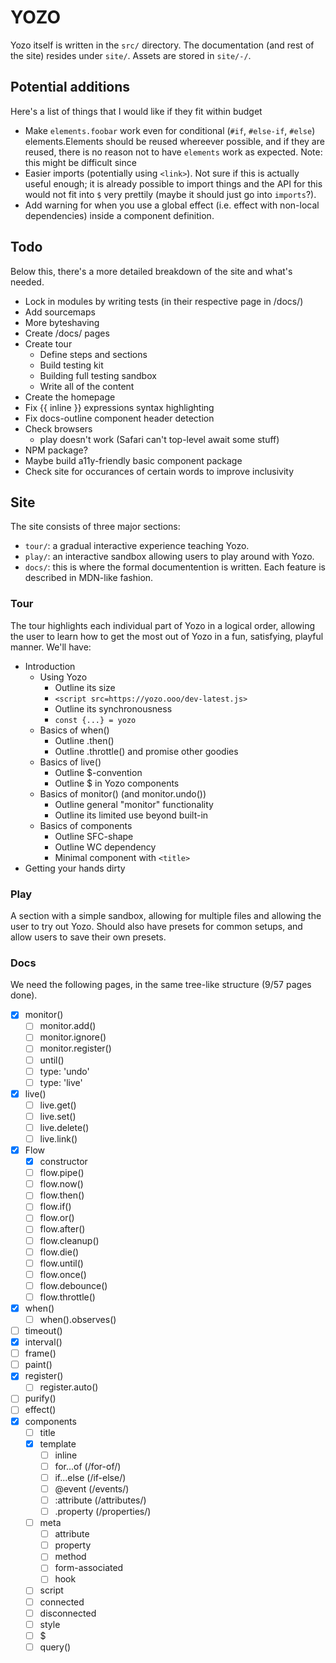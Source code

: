 # YOZO

Yozo itself is written in the `src/` directory. The documentation (and rest of the site) resides under `site/`. Assets are stored in `site/-/`. 


## Potential additions
Here's a list of things that I would like if they fit within budget
 - Make `elements.foobar` work even for conditional (`#if`, `#else-if`, `#else`) elements.Elements should be reused whereever possible, and if they are reused, there is no reason not to have `elements` work as expected. Note: this might be difficult since
 - Easier imports (potentially using `<link>`). Not sure if this is actually useful enough; it is already possible to import things and the API for this would not fit into `$` very prettily (maybe it should just go into `imports`?).
 - Add warning for when you use a global effect (i.e. effect with non-local dependencies) inside a component definition.


## Todo

Below this, there's a more detailed breakdown of the site and what's needed.

 - Lock in modules by writing tests (in their respective page in /docs/)
 - Add sourcemaps
 - More byteshaving
 - Create /docs/ pages
 - Create tour
     - Define steps and sections
     - Build testing kit
     - Building full testing sandbox
     - Write all of the content
 - Create the homepage
 - Fix {{ inline }} expressions syntax highlighting
 - Fix docs-outline component header detection
 - Check browsers
     - play doesn't work (Safari can't top-level await some stuff)
 - NPM package?
 - Maybe build a11y-friendly basic component package
 - Check site for occurances of certain words to improve inclusivity


## Site

The site consists of three major sections:

 - `tour/`: a gradual interactive experience teaching Yozo.
 - `play/`: an interactive sandbox allowing users to play around with Yozo.
 - `docs/`: this is where the formal documentention is written. Each feature is described in MDN-like fashion.


### Tour

The tour highlights each individual part of Yozo in a logical order, allowing the user to learn how to get the most out of Yozo in a fun, satisfying, playful manner. We'll have:
 - Introduction
    - Using Yozo
       - Outline its size
       - `<script src=https://yozo.ooo/dev-latest.js>`
       - Outline its synchronousness
       - `const {...} = yozo`
    - Basics of when()
       - Outline .then()
       - Outline .throttle() and promise other goodies
    - Basics of live()
       - Outline $-convention
       - Outline $ in Yozo components
    - Basics of monitor() (and monitor.undo())
       - Outline general "monitor" functionality
       - Outline its limited use beyond built-in
    - Basics of components
       - Outline SFC-shape
       - Outline WC dependency
       - Minimal component with `<title>`
 - Getting your hands dirty


### Play

A section with a simple sandbox, allowing for multiple files and allowing the user to try out Yozo. Should also have presets for common setups, and allow users to save their own presets.


### Docs

We need the following pages, in the same tree-like structure (9/57 pages done).
 - [x] monitor()
    - [ ] monitor.add()
    - [ ] monitor.ignore()
    - [ ] monitor.register()
    - [ ] until()
    - [ ] type: 'undo'
    - [ ] type: 'live'
 - [x] live()
    - [ ] live.get()
    - [ ] live.set()
    - [ ] live.delete()
    - [ ] live.link()
 - [x] Flow
    - [x] constructor
    - [ ] flow.pipe()
    - [ ] flow.now()
    - [ ] flow.then()
    - [ ] flow.if()
    - [ ] flow.or()
    - [ ] flow.after()
    - [ ] flow.cleanup()
    - [ ] flow.die()
    - [ ] flow.until()
    - [ ] flow.once()
    - [ ] flow.debounce()
    - [ ] flow.throttle()
 - [x] when()
    - [ ] when().observes()
 - [ ] timeout()
 - [x] interval()
 - [ ] frame()
 - [ ] paint()
 - [x] register()
    - [ ] register.auto()
 - [ ] purify()
 - [ ] effect()
 - [x] components
    - [ ] title
    - [x] template
       - [ ] inline
       - [ ] for...of (/for-of/)
       - [ ] if...else (/if-else/)
       - [ ] @event (/events/)
       - [ ] :attribute (/attributes/)
       - [ ] .property (/properties/)
    - [ ] meta
       - [ ] attribute
       - [ ] property
       - [ ] method
       - [ ] form-associated
       - [ ] hook
    - [ ] script
    - [ ] connected
    - [ ] disconnected
    - [ ] style
    - [ ] $
    - [ ] query()
